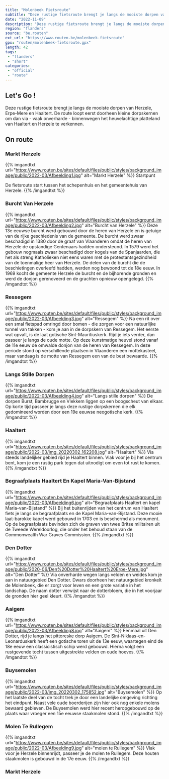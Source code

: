```yaml
---
title: "Molenbeek Fietsroute"
subtitle: "Deze rustige fietsroute brengt je langs de mooiste dorpen van Herzele, Erpe-Mere en Haaltert"
date: "2022-11-09"
description: "Deze rustige fietsroute brengt je langs de mooiste dorpen van Herzele, Erpe-Mere en Haaltert"
region: "flanders"
source: "be.routen"
ext_url: "https://www.routen.be/molenbeek-fietsroute"
gpx: "routen/molenbeek-fietsroute.gpx"
length: 42
tags:
 - "flanders"
 - "short"
categories:
 - "official"
 - "route"
---
```


## Let's Go ! 

Deze rustige fietsroute brengt je langs de mooiste dorpen van Herzele, Erpe-Mere en Haaltert. De route loopt eerst doorheen kleine dorpskernen om dan via - vaak onverharde - binnenwegen het heuvelachtige platteland van Haaltert en Herzele te verkennen.

## On route

### Markt Herzele

{{% imgandtxt url="https://www.routen.be/sites/default/files/public/styles/background_image/public/2022-03/Afbeelding1.jpg" alt="Markt Herzele" %}}
Startpunt

De fietsroute start tussen het schepenhuis en het gemeentehuis van Herzele.
{{% /imgandtxt %}}

### Burcht Van Herzele

{{% imgandtxt url="https://www.routen.be/sites/default/files/public/styles/background_image/public/2022-03/Afbeelding2.jpg" alt="Burcht van Herzele" %}}
Deze 13e eeuwse burcht werd gebouwd door de heren van Herzele en is getuige van de rijke geschiedenis van de gemeente. De burcht werd zwaar beschadigd in 1380 door de graaf van Vlaanderen omdat de heren van Herzele de opstandige Gentenaars hadden ondersteund. In 1579 werd het gebouw nogmaals zwaar beschadigd door kogels van de Spanjaarden, die het als streng Katholieken niet eens waren met de protestantsgezindheid van de toenmalige heer van Herzele. De delen van de burcht die de beschietingen overleefd hadden, werden nog bewoond tot de 18e eeuw. In 1969 kocht de gemeente Herzele de burcht en de bijhorende gronden en werd de donjon gerenoveerd en de grachten opnieuw opengelegd.
{{% /imgandtxt %}}

### Ressegem

{{% imgandtxt url="https://www.routen.be/sites/default/files/public/styles/background_image/public/2022-03/Afbeelding3.jpg" alt="Ressegem" %}}
Na een rit over een smal fietspad omringd door bomen - die zorgen voor een natuurlijke tunnel van takken - kom je aan in de dorpskern van Ressegem. Het eerste wat opvalt, is de laat gotische Sint-Mauritiuskerk. Rijd je iets verder, dan passeer je langs de oude motte. Op deze kunstmatige heuvel stond vanaf de 11e eeuw de omwalde donjon van de heren van Ressegem. In deze periode stond op verschillende plaatsen in Vlaanderen een mottekasteel, maar vandaag is de motte van Ressegem een van de best bewaarde.
{{% /imgandtxt %}}

### Langs Stille Dorpen

{{% imgandtxt url="https://www.routen.be/sites/default/files/public/styles/background_image/public/2022-03/Afbeelding4.jpg" alt="Langs stille dorpen" %}}
De dorpen Burst, Bambrugge en Vlekkem liggen op een boogscheut van elkaar. Op korte tijd passeer je langs deze rustige dorpskernen die elk gedomineerd worden door een 19e eeuwse neogotische kerk.
{{% /imgandtxt %}}

### Haaltert

{{% imgandtxt url="https://www.routen.be/sites/default/files/public/styles/background_image/public/2022-03/img_20220302_162208.jpg" alt="Haaltert" %}}
Via steeds landelijker gebied rijd je Haaltert binnen. Vlak voor je bij het centrum bent, kom je een rustig park tegen dat uitnodigt om even tot rust te komen.
{{% /imgandtxt %}}

### Begraafplaats Haaltert En Kapel Maria-Van-Bijstand

{{% imgandtxt url="https://www.routen.be/sites/default/files/public/styles/background_image/public/2022-03/Afbeelding6.jpg" alt="Begraafplaats Haaltert en kapel Maria-van-Bijstand" %}}
Bij het buitenrijden van het centrum van Haaltert fiets je langs de begraafplaats en de Kapel Maria-van-Bijstand. Deze mooie laat-barokke kapel werd gebouwd in 1703 en is beschermd als monument. Op de begraafplaats bevinden zich de graven van twee Britse militairen uit de Tweede Wereldoorlog, die onder het behoud staan van de Commonwealth War Graves Commission.
{{% /imgandtxt %}}

### Den Dotter

{{% imgandtxt url="https://www.routen.be/sites/default/files/public/styles/background_image/public/2020-06/Den%20Dotter%20Haaltert%20Erpe-Mere.jpg" alt="Den Dotter" %}}
Via onverharde wegen langs velden en weides kom je aan in natuurgebied Den Dotter. Dwars doorheen het natuurgebied kronkelt de Molenbeek, die er zorgt voor leven en een grote variatie in het landschap. De naam dotter verwijst naar de dotterbloem, die in het voorjaar de gronden hier geel kleurt.
{{% /imgandtxt %}}

### Aaigem

{{% imgandtxt url="https://www.routen.be/sites/default/files/public/styles/background_image/public/2022-03/Afbeelding8.jpg" alt="Aaigem" %}}
Eenmaal uit Den Dotter, rijd je langs het pittoreske dorp Aaigem. De Sint-Niklaas-en-Leonarduskerk heeft een gotische toren uit de 13e eeuw, waartegen eind de 18e eeuw een classicistisch schip werd gebouwd. Hierna volgt een rustgevende tocht tussen uitgestrekte velden en oude hoeves.
{{% /imgandtxt %}}

### Buysemolen

{{% imgandtxt url="https://www.routen.be/sites/default/files/public/styles/background_image/public/2022-03/img_20220302_175852.jpg" alt="Buysemolen" %}}
Op het laatste deel van de tocht trek je door een landelijke omgeving richting het eindpunt. Naast vele oude boerderijen zijn hier ook nog enkele molens bewaard gebleven. De Buysemolen werd hier recent heropgebouwd op de plaats waar vroeger een 15e eeuwse staakmolen stond.
{{% /imgandtxt %}}

### Molen Te Rullegem

{{% imgandtxt url="https://www.routen.be/sites/default/files/public/styles/background_image/public/2022-03/Afbeelding9.jpg" alt="molen te Rullegem" %}}
Vlak voor je Herzele binnenrijdt, passeer je de molen te Rullegem. Deze houten staakmolen is gebouwd in de 17e eeuw.
{{% /imgandtxt %}}

### Markt Herzele


